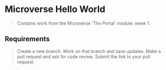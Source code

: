 # Microverse Hello World
  > Contains work from the Microverse 'The Portal' module: week 1.

## Requirements
  > Create a new branch. Work on that branch and save updates. Make a pull request and ask for code review. 
    Submit the link to your pull request.


